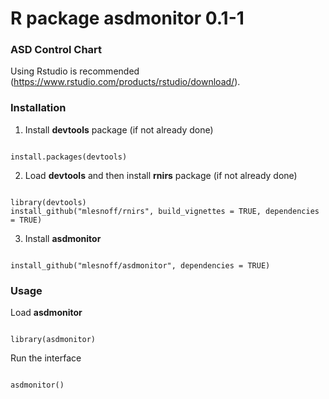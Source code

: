 # R package asdmonitor 0.1-1  
### ASD Control Chart

Using Rstudio is recommended (https://www.rstudio.com/products/rstudio/download/).

### Installation

1. Install **devtools** package (if not already done)


```{r}

install.packages(devtools)

```

2. Load **devtools** and then install **rnirs** package  (if not already done)


```{r}

library(devtools)
install_github("mlesnoff/rnirs", build_vignettes = TRUE, dependencies = TRUE)

```

3. Install **asdmonitor**


```{r}

install_github("mlesnoff/asdmonitor", dependencies = TRUE)

```

### Usage 


Load **asdmonitor**

```{r}

library(asdmonitor)

```

Run the interface


```{r}

asdmonitor()

```






